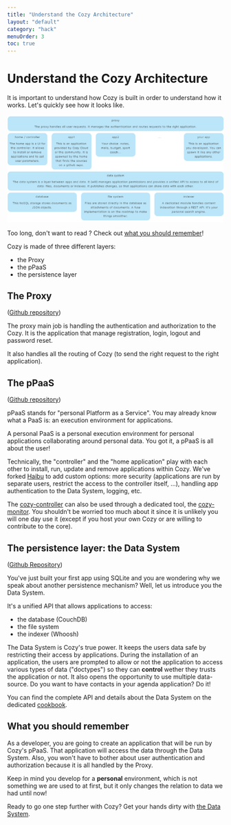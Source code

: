 ```yaml
---
title: "Understand the Cozy Architecture"
layout: "default"
category: "hack"
menuOrder: 3
toc: true
---
```


# Understand the Cozy Architecture

It is important to understand how Cozy is built in order to understand how it works. Let's quickly see how it looks like.

![Architecture Overview](/assets/images/cozy-architecture.png)

Too long, don't want to read ? Check out [what you should remember](#What-you-should-remember)!

Cozy is made of three different layers:

* the Proxy
* the pPaaS
* the persistence layer

## The Proxy
([Github repository](https://github.com/cozy/cozy-proxy/))

The proxy main job is handling the authentication and authorization to the Cozy. It is the application that manage registration, login, logout and password reset.

It also handles all the routing of Cozy (to send the right request to the right application).

## The pPaaS
([Github repository](https://github.com/cozy/cozy-controller/))

pPaaS stands for "personal Platform as a Service".
You may already know what a PaaS is: an execution environment for applications.

A personal PaaS is a personal execution environment for personal applications collaborating around personal data. You got it, a pPaaS is all about the user!

Technically, the "controller" and the "home application" play with each other to install, run, update and remove applications within Cozy. We've forked [Haibu](https://github.com/nodejitsu/haibu) to add custom options: more security (applications are run by separate users, restrict the access to the controller itself, ...), handling app authentication to the Data System, logging, etc.

The [cozy-controller](https://github.com/cozy/cozy-controller/) can also be used through a dedicated tool, the [cozy-monitor](https://github.com/cozy/cozy-monitor/). You shouldn't be worried too much about it since it is unlikely you will one day use it (except if you host your own Cozy or are willing to contribute to the core).

## The persistence layer: the Data System
([Github Repository](https://github.com/cozy/cozy-data-system/))

You've just built your first app using SQLite and you are wondering why we speak about another persistence mechanism? Well, let us introduce you the Data System.

It's a unified API that allows applications to access:

* the database (CouchDB)
* the file system
* the indexer (Whoosh)

The Data System is Cozy's true power. It keeps the users data safe by restricting their access by applications.
During the installation of an application, the users are prompted to allow or not the application to access various types of data ("doctypes") so they can **control** wether they trusts the application or not.
It also opens the opportunity to use multiple data-source. Do you want to have contacts in your agenda application? Do it!

You can find the complete API and details about the Data System on the dedicated [cookbook](/hack/cookbooks/data-system.html).

## What you should remember
As a developer, you are going to create an application that will be run by Cozy's pPaaS. That application will access the data through the Data System.
Also, you won't have to bother about user authentication and authorization because it is all handled by the Proxy.

Keep in mind you develop for a **personal** environment, which is not something we are used to at first, but it only changes the relation to data we had until now!

Ready to go one step further with Cozy? Get your hands dirty with [the Data System](/hack/getting-started/play-with-data-system.html).
